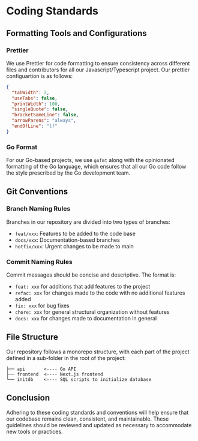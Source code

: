 # Coding Standards

## Formatting Tools and Configurations

### Prettier
We use Prettier for code formatting to ensure consistency across different files and contributors for all our Javascript/Typescript project. Our prettier configuartion is as follows:

```json
{
  "tabWidth": 2,
  "useTabs": false,
  "printWidth": 100,
  "singleQuote": false,
  "bracketSameLine": false,
  "arrowParens": "always",
  "endOfLine": "lf"
}
```

### Go Format
For our Go-based projects, we use `gofmt` along with the opinionated formatting of the Go
language, which ensures that all our Go code follow the style prescribed by the Go development
team.

## Git Conventions

### Branch Naming Rules
Branches in our repository are divided into two types of branches:
- `feat/xxx`: Features to be added to the code base
- `docs/xxx`: Documentation-based branches
- `hotfix/xxx`: Urgent changes to be made to main 

### Commit Naming Rules
Commit messages should be concise and descriptive. The format is:
- `feat: xxx` for additions that add features to the project
- `refac: xxx` for changes made to the code with no additional features added
- `fix: xxx` for bug fixes
- `chore: xxx` for general structural organization without features
- `docs: xxx` for changes made to documentation in general

## File Structure
Our repository follows a monorepo structure, with each part of the project defined
in a sub-folder in the root of the project:

```
├── api       <---- Go API
├── frontend  <---- Next.js frontend
└── initdb    <---- SQL scripts to initialize database
```

## Conclusion
Adhering to these coding standards and conventions will help ensure that our codebase remains clean, consistent, and maintainable. These guidelines should be reviewed and updated as necessary to accommodate new tools or practices.
